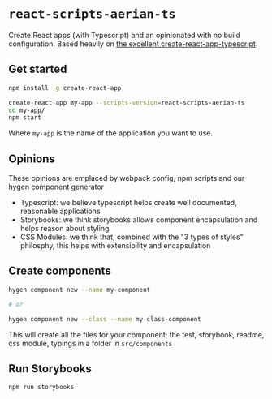 # `react-scripts-aerian-ts`

Create React apps (with Typescript) and an opinionated with no build configuration. Based heavily on [the excellent create-react-app-typescript](https://github.com/wmonk/create-react-app-typescript).

## Get started

```sh
npm install -g create-react-app

create-react-app my-app --scripts-version=react-scripts-aerian-ts
cd my-app/
npm start
```

Where `my-app` is the name of the application you want to use.

## Opinions

These opinions are emplaced by webpack config, npm scripts and our hygen component generator

* Typescript: we believe typescript helps create well documented, reasonable applications
* Storybooks: we think storybooks allows component encapsulation and helps reason about styling
* CSS Modules: we think that, combined with the "3 types of styles" philosphy, this helps with extensibility and encapsulation

## Create components

```sh
hygen component new --name my-component

# or

hygen component new --class --name my-class-component
```

This will create all the files for your component; the test, storybook, readme, css module, typings in a folder in `src/components`

## Run Storybooks

```sh
npm run storybooks
```

